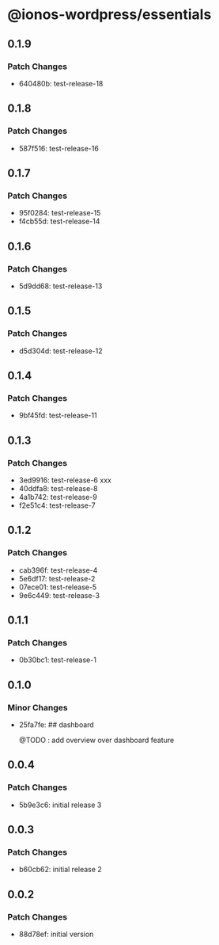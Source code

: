 # @ionos-wordpress/essentials

## 0.1.9

### Patch Changes

- 640480b: test-release-18

## 0.1.8

### Patch Changes

- 587f516: test-release-16

## 0.1.7

### Patch Changes

- 95f0284: test-release-15
- f4cb55d: test-release-14

## 0.1.6

### Patch Changes

- 5d9dd68: test-release-13

## 0.1.5

### Patch Changes

- d5d304d: test-release-12

## 0.1.4

### Patch Changes

- 9bf45fd: test-release-11

## 0.1.3

### Patch Changes

- 3ed9916: test-release-6 xxx
- 40ddfa8: test-release-8
- 4a1b742: test-release-9
- f2e51c4: test-release-7

## 0.1.2

### Patch Changes

- cab396f: test-release-4
- 5e6df17: test-release-2
- 07ece01: test-release-5
- 9e6c449: test-release-3

## 0.1.1

### Patch Changes

- 0b30bc1: test-release-1

## 0.1.0

### Minor Changes

- 25fa7fe: ## dashboard

  @TODO : add overview over dashboard feature

## 0.0.4

### Patch Changes

- 5b9e3c6: initial release 3

## 0.0.3

### Patch Changes

- b60cb62: initial release 2

## 0.0.2

### Patch Changes

- 88d78ef: initial version
